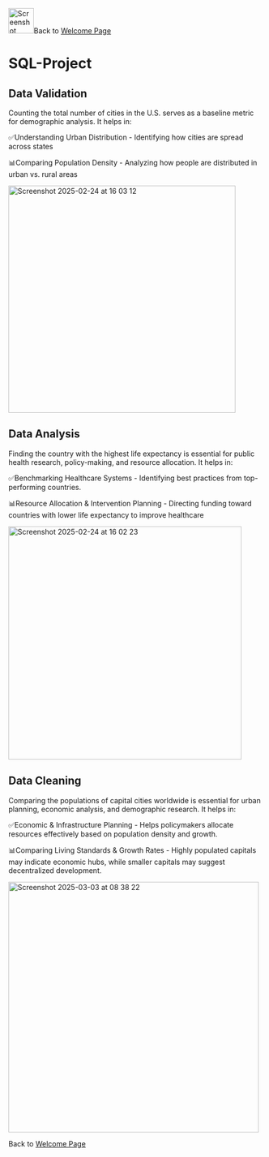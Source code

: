 <img width="50" alt="Screenshot 2025-03-05 at 07 38 04" src="https://github.com/user-attachments/assets/9661612c-37ea-4a50-a17b-25601a8b7a94" />Back to [Welcome Page](https://adambouzgan.github.io/Welcome-To-My-Portfolio/)

# SQL-Project

## Data Validation

Counting the total number of cities in the U.S. serves as a baseline
metric for demographic analysis. It helps in:

✅Understanding Urban Distribution - Identifying how cities are spread across states

📊Comparing Population Density - Analyzing how people are distributed in urban vs. rural areas

<img width="448" alt="Screenshot 2025-02-24 at 16 03 12" src="https://github.com/user-attachments/assets/d4a39857-43f3-4231-a72e-8065a58de2d0" />

## Data Analysis

Finding the country with the highest life expectancy is essential for public health research, policy-making, and resource allocation. It helps in:

✅Benchmarking Healthcare Systems - Identifying best practices from top-performing countries. 

📊Resource Allocation & Intervention Planning - Directing funding toward countries with lower life expectancy to improve healthcare

<img width="460" alt="Screenshot 2025-02-24 at 16 02 23" src="https://github.com/user-attachments/assets/f5be8157-30da-4591-b2b9-b0c6e585e360" />

## Data Cleaning
Comparing the populations of capital cities worldwide is essential for urban planning, economic analysis, and demographic research. It helps in:

✅Economic & Infrastructure Planning - Helps policymakers allocate resources effectively based on population density and growth.

📊Comparing Living Standards & Growth Rates - Highly populated capitals may indicate economic hubs, while smaller capitals may suggest decentralized development.

<img width="494" alt="Screenshot 2025-03-03 at 08 38 22" src="https://github.com/user-attachments/assets/42e8e4d3-d34d-4aed-97e8-9f779f8b12f9" />


Back to [Welcome Page](https://adambouzgan.github.io/Welcome-To-My-Portfolio/)
